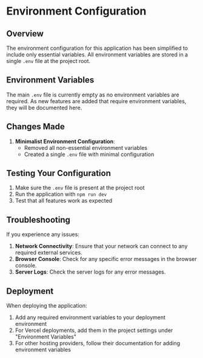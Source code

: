 # Environment Configuration

## Overview

The environment configuration for this application has been simplified to include only essential variables. All environment variables are stored in a single `.env` file at the project root.

## Environment Variables

The main `.env` file is currently empty as no environment variables are required. As new features are added that require environment variables, they will be documented here.

## Changes Made

1. **Minimalist Environment Configuration**:
   - Removed all non-essential environment variables
   - Created a single `.env` file with minimal configuration

## Testing Your Configuration

1. Make sure the `.env` file is present at the project root
2. Run the application with `npm run dev`
3. Test that all features work as expected

## Troubleshooting

If you experience any issues:

1. **Network Connectivity**: Ensure that your network can connect to any required external services.
2. **Browser Console**: Check for any specific error messages in the browser console.
3. **Server Logs**: Check the server logs for any error messages.

## Deployment

When deploying the application:

1. Add any required environment variables to your deployment environment
2. For Vercel deployments, add them in the project settings under "Environment Variables"
3. For other hosting providers, follow their documentation for adding environment variables 